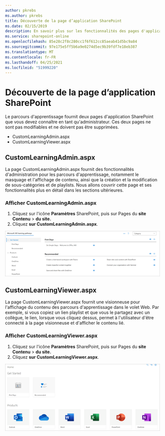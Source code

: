 ```yaml
---
author: pkrebs
ms.author: pkrebs
title: Découverte de la page d’application SharePoint
ms.date: 02/15/2019
description: En savoir plus sur les fonctionnalités des pages d'application SharePoint dans le parcours d'apprentissage de Microsoft 365
ms.service: sharepoint-online
ms.openlocfilehash: 85e28c2f8c280cc1f6f612cc85aeab41d5bc9a84
ms.sourcegitcommit: 97e175e5ff5b6a9e0274d5ec9b39fdf7e18eb387
ms.translationtype: MT
ms.contentlocale: fr-FR
ms.lasthandoff: 04/25/2021
ms.locfileid: "51999220"
---
```

# <a name="get-to-know-the-sharepoint-application-pages"></a>Découverte de la page d’application SharePoint

Le parcours d'apprentissage fournit deux pages d'application SharePoint que vous devez connaître en tant qu'administrateur. Ces deux pages ne sont pas modifiables et ne doivent pas être supprimées. 

- CustomLearningAdmin.aspx
- CustomLearningViewer.aspx

## <a name="customlearningadminaspx"></a>CustomLearningAdmin.aspx

La page CustomLearningAdmin.aspx fournit des fonctionnalités d'administration pour les parcours d'apprentissage, notamment le masquage et l'affichage de contenu, ainsi que la création et la modification de sous-catégories et de playlists. Nous allons couvrir cette page et ses fonctionnalités plus en détail dans les sections ultérieures.

### <a name="view-customlearningadminaspx"></a>Afficher CustomLearningAdmin.aspx

1. Cliquez sur l'icône **Paramètres** SharePoint, puis sur Pages du **site Contenu**  >  **du site.** 
2. Cliquez **sur CustomLearningAdmin.aspx**. 

![cg-adminapppage.png](media/cg-adminapppage.png)

## <a name="customlearningvieweraspx"></a>CustomLearningViewer.aspx
La page CustomLearningViewer.aspx fournit une visionneuse pour l'affichage du contenu des parcours d'apprentissage dans le volet Web. Par exemple, si vous copiez un lien playlist et que vous le partagez avec un collègue, le lien, lorsque vous cliquez dessus, permet à l'utilisateur d'être connecté à la page visionneuse et d'afficher le contenu lié. 

### <a name="view-customlearningvieweraspx"></a>Afficher CustomLearningViewer.aspx

1. Cliquez sur l'icône **Paramètres** SharePoint, puis sur Pages du **site Contenu**  >  **du site.** 
2. Cliquez **sur CustomLearningViewer.aspx**. 

![cg-viewerapppage.png](media/cg-viewerapppage.png)

